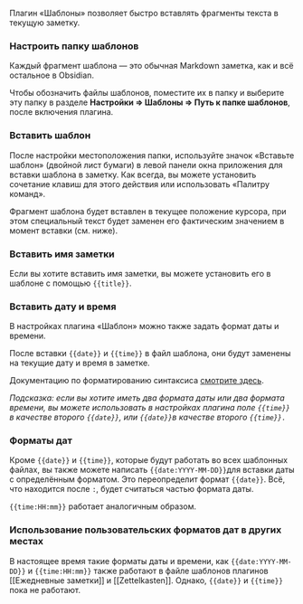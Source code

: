 Плагин «Шаблоны» позволяет быстро вставлять фрагменты текста в текущую заметку.

### Настроить папку шаблонов

Каждый фрагмент шаблона — это обычная Markdown заметка, как и всё остальное в Obsidian.

Чтобы обозначить файлы шаблонов, поместите их в папку и выберите эту папку в разделе **Настройки => Шаблоны => Путь к папке шаблонов**, после включения плагина.

### Вставить шаблон

После настройки местоположения папки, используйте значок «Вставьте шаблон» (двойной лист бумаги) в левой панели окна приложения для вставки шаблона в заметку. Как всегда, вы можете установить сочетание клавиш для этого действия или использовать «Палитру команд».

Фрагмент шаблона будет вставлен в текущее положение курсора, при этом специальный текст будет заменен его фактическим значением в момент вставки (см. ниже).

### Вставить имя заметки

Если вы хотите вставить имя заметки, вы можете установить его в шаблоне с помощью `{{title}}`.

### Вставить дату и время

В настройках плагина «Шаблон» можно также задать формат даты и времени.

После вставки `{{date}}` и `{{time}}` в файл шаблона, они будут заменены на текущие дату и время в заметке.

Документацию по форматированию синтаксиса [смотрите здесь](https://momentjs.com/docs/#/displaying/format/).

_Подсказка: если вы хотите иметь два формата даты или два формата времени, вы можете использовать в настройках плагина поле `{{time}}` в качестве второго `{{date}}`, или `{{date}}`в качестве второго `{{time}}.`_

### Форматы дат

Кроме `{{date}}` и `{{time}}`, которые будут работать во всех шаблонных файлах, вы также можете написать `{{date:YYYY-MM-DD}}`для вставки даты с определённым форматом. Это переопределит формат `{{date}}`. Всё, что находится после `:`, будет считаться частью формата даты.

`{{time:HH:mm}}` работает аналогичным образом.

### Использование пользовательских форматов дат в других местах

В настоящее время такие форматы даты и времени, как `{{date:YYYY-MM-DD}}` и `{{time:HH:mm}}` также работают в файле шаблонов плагинов [[Ежедневные заметки]] и [[Zettelkasten]]. Однако, `{{date}}` и `{{time}}` пока не работают.
